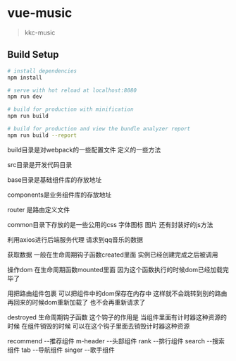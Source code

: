 # vue-music

> kkc-music

## Build Setup

``` bash
# install dependencies
npm install

# serve with hot reload at localhost:8080
npm run dev

# build for production with minification
npm run build

# build for production and view the bundle analyzer report
npm run build --report


```
build目录是对webpack的一些配置文件 定义的一些方法

src目录是开发代码目录

base目录是基础组件库的存放地址

components是业务组件库的存放地址

router 是路由定义文件

common目录下存放的是一些公用的css 字体图标 图片 还有封装好的js方法

利用axios进行后端服务代理 请求到qq音乐的数据

获取数据 一般在生命周期钩子函数created里面 实例已经创建完成之后被调用

操作dom 在生命周期函数mounted里面 因为这个函数执行的时候dom已经加载完毕了

用<keep-alive>把路由组件包裹  可以把组件中的dom保存在内存中 这样就不会跳转到别的路由再回来的时候dom重新加载了 也不会再重新请求了

destroyed 生命周期钩子函数 这个钩子的作用是 当组件里面有计时器这种资源的时候 在组件销毁的时候 可以在这个钩子里面去销毁计时器这种资源

recommend --推荐组件
m-header  --头部组件
rank      --排行组件
search    --搜索组件
tab       --导航组件
singer    --歌手组件